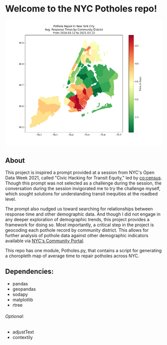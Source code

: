 # Welcome to the NYC Potholes repo!
![Pothole repair times by NYC Community Board, 3/12/2016-3/12/2021](https://github.com/tal-z/NYCPotHoles/blob/master/NYCPotholeMap.png)

## About
This project is inspired a prompt provided at a session from NYC's Open Data Week 2021, called "Civic Hacking for Transit Equity," led by [co:census](https://cocensus.io). Though this prompt was not selected as a challenge during the session, the conversation during the session invigorated me to try the challenge myself, which sought solutions for understanding transit inequities at the roadbed level. 

The prompt also nudged us toward searching for relationships between response time and other demographic data. And though I did not engage in any deeper exploration of demographic trends, this project provides a framework for doing so. Most importantly, a critical step in the project is geocoding each pothole record by community district. This allows for further analysis of pothole data against other demographic indicators available via [NYC's Community Portal](https://www1.nyc.gov/site/planning/community/community-portal.page).


This repo has one module, Potholes.py, that contains a script for generating a choropleth map of average time to repair potholes across NYC.


## Dependencies:
- pandas
- geopandas
- sodapy
- matplotlib
- rtree

###### Optional:
- adjustText
- contextily